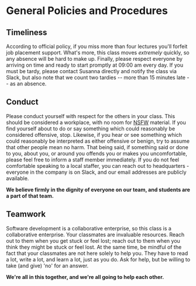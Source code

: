# General Policies and Procedures

## Timeliness

According to official policy, if you miss more than four lectures you'll forfeit job placement support. What's more, this class moves _extremely_ quickly, so any absence will be hard to make up. Finally, please respect everyone by arriving on time and ready to start promptly at 09:00 am every day. If you must be tardy, please contact Susanna directly and notify the class via Slack, but also note that we count two tardies -- more than 15 minutes late -- as an absence.

## Conduct

Please conduct yourself with respect for the others in your class. This should be considered a workplace, with no room for [NSFW](http://en.wikipedia.org/wiki/Not_safe_for_work) material. If you find yourself about to do or say something which could reasonably be considered offensive, stop. Likewise, if you hear or see something which could reasonably be interpreted as either offensive or benign, try to assume that other people mean no harm. That being said, if something said or done to you, about you, or around you offends you or makes you uncomfortable, please feel free to inform a staff member immediately. If you do not feel comfortable speaking to a local staffer, you can reach out to headquarters - everyone in the company is on Slack, and our email addresses are publicly available.

**We believe firmly in the dignity of everyone on our team, and students are a part of that team.**

## Teamwork

Software development is a collaborative enterprise, so this class is a collaborative enterprise. Your classmates are invaluable resources. Reach out to them when you get stuck or feel lost; reach out to them when you think they might be stuck or feel lost. At the same time, be mindful of the fact that your classmates are not here solely to help you. They have to read a lot, write a lot, and learn a lot, just as you do. Ask for help, but be willing to take (and give) 'no' for an answer. 

**We're all in this together, and we're all going to help each other.**
